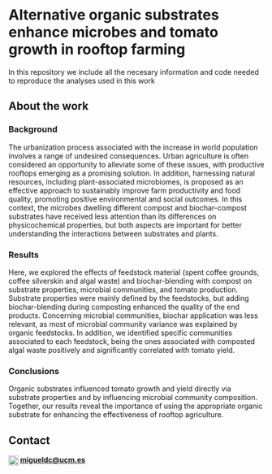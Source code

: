 # Alternative organic substrates enhance microbes and tomato growth in rooftop farming
In this repository we include all the necesary information and code needed to reproduce the analyses used in this work

## About the work
### Background
The urbanization process associated with the increase in world population involves a range of undesired consequences. Urban agriculture is often considered an opportunity to alleviate some of these issues, with productive rooftops emerging as a promising solution. In addition, harnessing natural resources, including plant-associated microbiomes, is proposed as an effective approach to sustainably improve farm productivity and food quality, promoting positive environmental and social outcomes. In this context, the microbes dwelling different compost and biochar-compost substrates have received less attention than its differences on physicochemical properties, but both aspects are important for better understanding the interactions between substrates and plants. 
### Results
Here, we explored the effects of feedstock material (spent coffee grounds, coffee silverskin and algal waste) and biochar-blending with compost on substrate properties, microbial communities, and tomato production. Substrate properties were mainly defined by the feedstocks, but adding biochar-blending during composting enhanced the quality of the end products. Concerning microbial communities, biochar application was less relevant, as most of microbial community variance was explained by organic feedstocks. In addition, we identified specific communities associated to each feedstock, being the ones associated with composted algal waste positively and significantly correlated with tomato yield.
### Conclusions
Organic substrates influenced tomato growth and yield directly via substrate properties and by influencing microbial community composition. Together, our results reveal the importance of using the appropriate organic substrate for enhancing the effectiveness of rooftop agriculture.


## Contact

<img align="left" height="20" src="https://upload.wikimedia.org/wikipedia/commons/7/7e/Gmail_icon_%282020%29.svg"> **migueldc@ucm.es**

